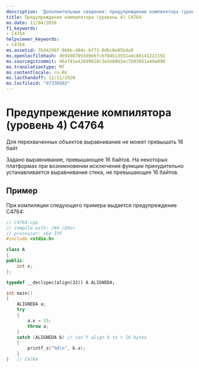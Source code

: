 ```yaml
---
description: 'Дополнительные сведения: предупреждение компилятора (уровень 4) C4764'
title: Предупреждение компилятора (уровень 4) C4764
ms.date: 11/04/2016
f1_keywords:
- C4764
helpviewer_keywords:
- C4764
ms.assetid: 7bd4296f-966b-484c-bf73-8dbc8e85b4a9
ms.openlocfilehash: d694987893d0e6fc6f04b13551a4c86141222192
ms.sourcegitcommit: d6af41e42699628c3e2e6063ec7b03931a49a098
ms.translationtype: MT
ms.contentlocale: ru-RU
ms.lasthandoff: 12/11/2020
ms.locfileid: "97330502"
---
```

# <a name="compiler-warning-level-4-c4764"></a>Предупреждение компилятора (уровень 4) C4764

Для перехваченных объектов выравнивание не может превышать 16 байт

Задано выравнивание, превышающее 16 байтов. На некоторых платформах при возникновении исключения функции принудительно устанавливается выравнивание стека, не превышающее 16 байтов.

## <a name="example"></a>Пример

При компиляции следующего примера выдается предупреждение C4764:

```cpp
// C4764.cpp
// compile with: /W4 /EHsc
// processor: x64 IPF
#include <stdio.h>

class A
{
public:
    int x;
};

typedef __declspec(align(32)) A ALIGNEDA;

int main()
{
    ALIGNEDA a;
    try
    {
        a.x = 15;
        throw a;
    }
    catch (ALIGNEDA b) // can’t align b to > 16 bytes
    {
        printf_s("%d\n", b.x);
    }
}   // C4764
```
